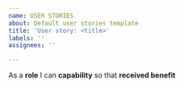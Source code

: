 ```yaml
---
name: USER STORIES
about: Default user stories template
title: 'User story: <title>'
labels: ''
assignees: ''

---
```


As a **role** I can **capability** so that **received benefit**
